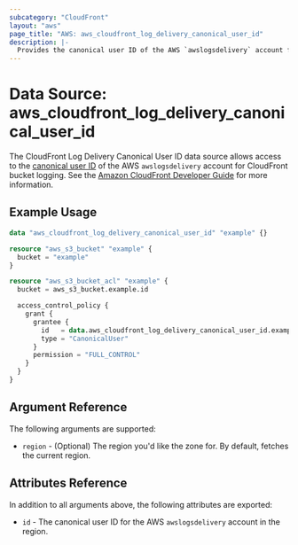 ```yaml
---
subcategory: "CloudFront"
layout: "aws"
page_title: "AWS: aws_cloudfront_log_delivery_canonical_user_id"
description: |-
  Provides the canonical user ID of the AWS `awslogsdelivery` account for CloudFront bucket logging.
---
```


# Data Source: aws_cloudfront_log_delivery_canonical_user_id

The CloudFront Log Delivery Canonical User ID data source allows access to the [canonical user ID](http://docs.aws.amazon.com/general/latest/gr/acct-identifiers.html) of the AWS `awslogsdelivery` account for CloudFront bucket logging.
See the [Amazon CloudFront Developer Guide](https://docs.aws.amazon.com/AmazonCloudFront/latest/DeveloperGuide/AccessLogs.html) for more information.

## Example Usage

```terraform
data "aws_cloudfront_log_delivery_canonical_user_id" "example" {}

resource "aws_s3_bucket" "example" {
  bucket = "example"
}

resource "aws_s3_bucket_acl" "example" {
  bucket = aws_s3_bucket.example.id

  access_control_policy {
    grant {
      grantee {
        id   = data.aws_cloudfront_log_delivery_canonical_user_id.example.id
        type = "CanonicalUser"
      }
      permission = "FULL_CONTROL"
    }
  }
}
```

## Argument Reference

The following arguments are supported:

* `region` - (Optional) The region you'd like the zone for. By default, fetches the current region.

## Attributes Reference

In addition to all arguments above, the following attributes are exported:

* `id` - The canonical user ID for the AWS `awslogsdelivery` account in the region.

